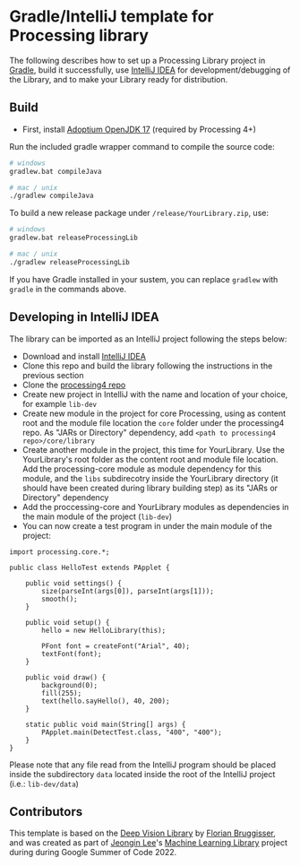 # Gradle/IntelliJ template for Processing library 

The following describes how to set up a Processing Library project in [Gradle](https://gradle.org/), build it successfully, use [IntelliJ IDEA](https://www.jetbrains.com/idea/) for development/debugging of the Library, and to make your Library ready for distribution.

## Build
- First, install [Adoptium OpenJDK 17](https://adoptium.net/) (required by Processing 4+)

Run the included gradle wrapper command to compile the source code:

```bash
# windows
gradlew.bat compileJava

# mac / unix
./gradlew compileJava
```

To build a new release package under `/release/YourLibrary.zip`, use:

```bash
# windows
gradlew.bat releaseProcessingLib

# mac / unix
./gradlew releaseProcessingLib
```

If you have Gradle installed in your sustem, you can replace ```gradlew``` with ```gradle``` in the commands above.

## Developing in IntelliJ IDEA

The library can be imported as an IntelliJ project following the steps below:

- Download and install [IntelliJ IDEA](https://www.jetbrains.com/idea/download/)
- Clone this repo and build the library following the instructions in the previous section
- Clone the [processing4 repo](https://github.com/processing/processing4)
- Create new project in IntelliJ with the name and location of your choice, for example ```lib-dev```
- Create new module in the project for core Processing, using as content root and the module file location the ```core``` folder under the processing4 repo. As "JARs or Directory" dependency, add ```<path to processing4 repo>/core/library```
- Create another module in the project, this time for YourLibrary. Use the YourLibrary's root folder as the content root and module file location. Add the processing-core module as module dependency for this module, and the ```libs``` subdirecotry inside the YourLibrary directory (it should have been created during library building step) as its "JARs or Directory" dependency
- Add the proccessing-core and YourLibrary modules as dependencies in the main module of the project (```lib-dev```)
- You can now create a test program in under the main module of the project:

```
import processing.core.*;

public class HelloTest extends PApplet {

    public void settings() {
        size(parseInt(args[0]), parseInt(args[1]));
        smooth();
    }

    public void setup() {
        hello = new HelloLibrary(this);
  
        PFont font = createFont("Arial", 40);
        textFont(font);
    }

    public void draw() {
        background(0);
        fill(255);
        text(hello.sayHello(), 40, 200);
    }

    static public void main(String[] args) {
        PApplet.main(DetectTest.class, "400", "400");
    }
}
```

Please note that any file read from the IntelliJ program should be placed inside the subdirectory ```data``` located inside the root of the IntelliJ project (i.e.: ```lib-dev/data```)

## Contributors

This template is based on the [Deep Vision Library](https://github.com/cansik/deep-vision-processing) by [Florian Bruggisser](https://github.com/cansik), and was created as part of [Jeongin Lee](https://github.com/jjeongin)'s [Machine Learning Library](https://github.com/jjeongin/ml4processing) project during during Google Summer of Code 2022.